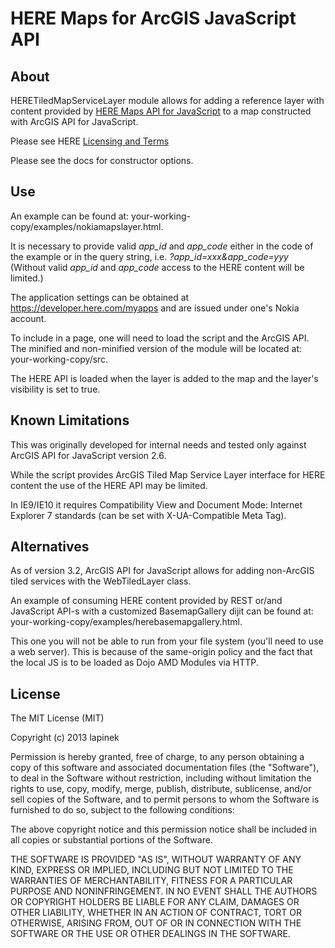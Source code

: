 HERE Maps for ArcGIS JavaScript API
=======================================

## About

HERETiledMapServiceLayer module allows for adding a reference layer with content provided by [HERE Maps API for JavaScript](http://developer.here.com/javascript-apis) to a map constructed with ArcGIS API for JavaScript. 
 
Please see HERE [Licensing and Terms](http://developer.here.com/faqs#l&t)

Please see the docs for constructor options.

## Use

An example can be found at: your-working-copy/examples/nokiamapslayer.html.

It is necessary to provide valid <em>app\_id</em> and <em>app\_code</em> either in the code of the example or in the query string, i.e. <em>?app\_id=xxx&app\_code=yyy</em>  
(Without valid <em>app\_id</em> and <em>app\_code</em> access to the HERE content will be limited.)

The application settings can be obtained at <a href="https://developer.here.com/myapps" target="_blank">https://developer.here.com/myapps</a> and are issued under one's Nokia account. 

To include in a page, one will need to load the script and the ArcGIS API. The minified and non-minified version of the module will be located at: your-working-copy/src.     

The HERE API is loaded when the layer is added to the map and the layer's visibility is set to true.

## Known Limitations

This was originally developed for internal needs and tested only against ArcGIS API for JavaScript version 2.6.  

While the script provides ArcGIS Tiled Map Service Layer interface for HERE content the use of the HERE API may be limited.

In IE9/IE10 it requires Compatibility View and Document Mode: Internet Explorer 7 standards (can be set with X-UA-Compatible Meta Tag).

## Alternatives
As of version 3.2, ArcGIS API for JavaScript allows for adding non-ArcGIS tiled services with the WebTiledLayer class. 

An example of consuming HERE content provided by REST or/and JavaScript API-s with a customized BasemapGallery dijit can be found at: your-working-copy/examples/herebasemapgallery.html. 

This one you will not be able to run from your file system (you'll need to use a web server). This is because of the same-origin policy and the fact that the local JS is to be loaded as Dojo AMD Modules via HTTP.

## License

The MIT License (MIT)

Copyright (c) 2013 lapinek

Permission is hereby granted, free of charge, to any person obtaining a copy
of this software and associated documentation files (the "Software"), to deal
in the Software without restriction, including without limitation the rights
to use, copy, modify, merge, publish, distribute, sublicense, and/or sell
copies of the Software, and to permit persons to whom the Software is
furnished to do so, subject to the following conditions:

The above copyright notice and this permission notice shall be included in all
copies or substantial portions of the Software.

THE SOFTWARE IS PROVIDED "AS IS", WITHOUT WARRANTY OF ANY KIND, EXPRESS OR
IMPLIED, INCLUDING BUT NOT LIMITED TO THE WARRANTIES OF MERCHANTABILITY,
FITNESS FOR A PARTICULAR PURPOSE AND NONINFRINGEMENT. IN NO EVENT SHALL THE
AUTHORS OR COPYRIGHT HOLDERS BE LIABLE FOR ANY CLAIM, DAMAGES OR OTHER
LIABILITY, WHETHER IN AN ACTION OF CONTRACT, TORT OR OTHERWISE, ARISING FROM,
OUT OF OR IN CONNECTION WITH THE SOFTWARE OR THE USE OR OTHER DEALINGS IN THE
SOFTWARE.
